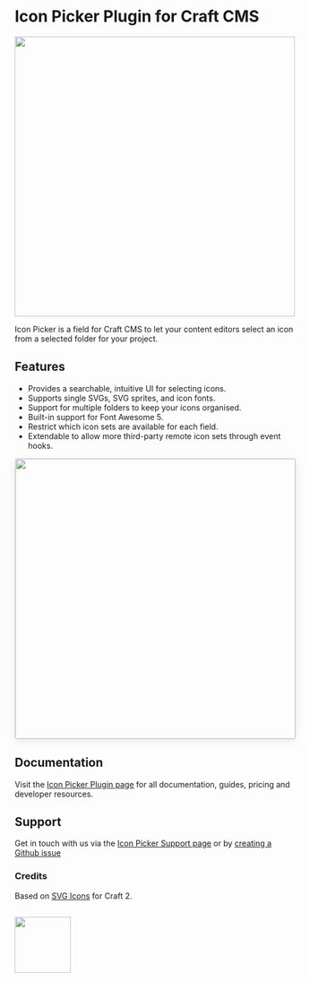 # Icon Picker Plugin for Craft CMS

<img width="500" src="https://verbb.io/uploads/plugins/icon-picker/_800x455_crop_center-center_none/icon-picker-social-card.png">

Icon Picker is a field for Craft CMS to let your content editors select an icon from a selected folder for your project.

## Features

- Provides a searchable, intuitive UI for selecting icons.
- Supports single SVGs, SVG sprites, and icon fonts.
- Support for multiple folders to keep your icons organised.
- Built-in support for Font Awesome 5.
- Restrict which icon sets are available for each field.
- Extendable to allow more third-party remote icon sets through event hooks.

<img width="500" src="https://raw.githubusercontent.com/verbb/icon-picker/craft-3/docs/screenshots/field.png" style="box-shadow: 0 4px 16px rgba(0,0,0,0.08); border-radius: 4px; border: 1px solid rgba(0,0,0,0.12);">

## Documentation

Visit the [Icon Picker Plugin page](https://verbb.io/craft-plugins/icon-picker) for all documentation, guides, pricing and developer resources.

## Support

Get in touch with us via the [Icon Picker Support page](https://verbb.io/craft-plugins/icon-picker/support) or by [creating a Github issue](https://github.com/verbb/icon-picker/issues)

### Credits
Based on [SVG Icons](https://github.com/fyrebase/svg-icons) for Craft 2.

<h2></h2>

<a href="https://verbb.io" target="_blank">
  <img width="100" src="https://verbb.io/assets/img/verbb-pill.svg">
</a>

